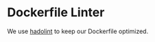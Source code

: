 # Dockerfile Linter

We use [hadolint](https://github.com/hadolint/hadolint)
to keep our Dockerfile optimized.
